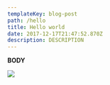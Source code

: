 ```yaml
---
templateKey: blog-post
path: /hello
title: Hello world
date: 2017-12-17T21:47:52.870Z
description: DESCRIPTION
---
```

**BODY**



![](/img/flavor_wheel.jpg)
